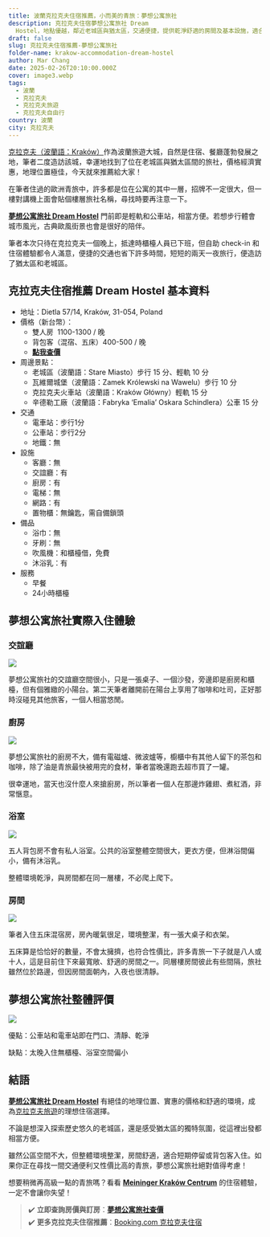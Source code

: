 ```yaml
---
title: 波蘭克拉克夫住宿推薦，小而美的青旅：夢想公寓旅社
description: 克拉克夫住宿夢想公寓旅社 Dream
  Hostel，地點優越，鄰近老城區與猶太區，交通便捷，提供乾淨舒適的房間及基本設施，適合短暫停留或背包客入住！
draft: false
slug: 克拉克夫住宿推薦-夢想公寓旅社
folder-name: krakow-accommodation-dream-hostel
author: Mar Chang
date: 2025-02-26T20:10:00.000Z
cover: image3.webp
tags:
  - 波蘭
  - 克拉克夫
  - 克拉克夫旅遊
  - 克拉克夫自由行
country: 波蘭
city: 克拉克夫
---
```


<!--![](image3.webp)-->

[克拉克夫（波蘭語：Kraków）](https://exittaiwan.com/tags/%E5%85%8B%E6%8B%89%E5%85%8B%E5%A4%AB/)作為波蘭旅遊大城，自然是住宿、餐廳蓬勃發展之地，筆者二度造訪該城，幸運地找到了位在老城區與猶太區間的旅社，價格經濟實惠，地理位置極佳，今天就來推薦給大家！

在筆者住過的歐洲青旅中，許多都是位在公寓的其中一層，招牌不一定很大，但一樓對講機上面會貼個樓層旅社名稱，尋找時要再注意一下。

[**夢想公寓旅社 Dream Hostel**](https://www.booking.com/hotel/pl/dream-hostel.xt.html?aid=7956794) 門前即是輕軌和公車站，相當方便。若想步行體會城市風光，古典歐風街景也會是很好的陪伴。

筆者本次只待在克拉克夫一個晚上，抵達時櫃檯人員已下班，但自助 check-in 和住宿體驗都令人滿意，便捷的交通也省下許多時間，短短的兩天一夜旅行，便造訪了猶太區和老城區。

## 克拉克夫住宿推薦 Dream Hostel 基本資料

* 地址：Dietla 57/14, Kraków, 31-054, Poland
* 價格（新台幣）：
  * 雙人房  1100-1300 / 晚
  * 背包客（混宿、五床）400-500 / 晚
  * **[點我查價](https://www.booking.com/hotel/pl/dream-hostel.xt.html?aid=7956794)**
* 周邊景點：
  * 老城區（波蘭語：Stare Miasto）步行 15 分、輕軌 10 分
  * 瓦維爾城堡（波蘭語：Zamek Królewski na Wawelu）步行 10 分
  * 克拉克夫火車站（波蘭語：Kraków Główny）輕軌 15 分
  * 辛德勒工廠（波蘭語：Fabryka ‘Emalia’ Oskara Schindlera）公車 15 分
* 交通
  * 電車站：步行1分
  * 公車站：步行2分
  * 地鐵：無
* 設施
  * 客廳：無
  * 交誼廳：有
  * 廚房：有
  * 電梯：無
  * 網路：有
  * 置物櫃：無鑰匙，需自備鎖頭
* 備品
  * 浴巾：無
  * 牙刷：無
  * 吹風機：和櫃檯借，免費
  * 沐浴乳：有
* 服務
  * 早餐
  * 24小時櫃檯

## 夢想公寓旅社實際入住體驗

### 交誼廳

![](image5.webp)

夢想公寓旅社的交誼廳空間很小，只是一張桌子、一個沙發，旁邊即是廚房和櫃檯，但有個雅緻的小陽台。第二天筆者離開前在陽台上享用了咖啡和吐司，正好那時沒碰見其他旅客，一個人相當悠閒。

### 廚房

![](image4.webp)

夢想公寓旅社的廚房不大，備有電磁爐、微波爐等，櫥櫃中有其他人留下的茶包和咖啡，除了油是青旅最快被用完的食材，筆者當晚還跑去超市買了一罐。

很幸運地，當天也沒什麼人來搶廚房，所以筆者一個人在那邊炸雞翅、煮紅酒，非常愜意。

### 浴室

![](image2.webp)

五人背包房不會有私人浴室。公共的浴室整體空間很大，更衣方便，但淋浴間偏小，備有沐浴乳。

整體環境乾淨，與房間都在同一層樓，不必爬上爬下。

### 房間

![](image1.webp)

筆者入住五床混宿房，房內暖氣很足，環境整潔，有一張大桌子和衣架。

五床算是恰恰好的數量，不會太擁擠，也符合性價比，許多青旅一下子就是八人或十人，這是目前住下來最寬敞、舒適的房間之一。同層樓房間彼此有些間隔，旅社雖然位於路邊，但因房間面朝內，入夜也很清靜。

## 夢想公寓旅社整體評價

![](image6.webp)

優點：公車站和電車站即在門口、清靜、乾淨

缺點：太晚入住無櫃檯、浴室空間偏小

## 結語

**[夢想公寓旅社 Dream Hostel](https://www.booking.com/hotel/pl/dream-hostel.xt.html?aid=7956794)** 有絕佳的地理位置、實惠的價格和舒適的環境，成為[克拉克夫旅遊](https://exittaiwan.com/tags/%E5%85%8B%E6%8B%89%E5%85%8B%E5%A4%AB/)的理想住宿選擇。

不論是想深入探索歷史悠久的老城區，還是感受猶太區的獨特氛圍，從這裡出發都相當方便。

雖然公區空間不大，但整體環境整潔，房間舒適，適合短期停留或背包客入住。如果你正在尋找一間交通便利又性價比高的青旅，夢想公寓旅社絕對值得考慮！

想要稍微再高級一點的青旅嗎？看看 [**Meininger Kraków Centrum**](https://exittaiwan.com/posts/克拉克夫住宿推薦-meininger-krakow-centrum) 的住宿體驗，一定不會讓你失望！

> ✔️ **立即查詢房價與訂房**：[**夢想公寓旅社查價**](https://www.booking.com/hotel/pl/dream-hostel.xt.html?aid=7956794)\
> ✔️ **更多克拉克夫住宿推薦**：[Booking.com 克拉克夫住宿](https://www.booking.com/searchresults.xt.html?city=-510625&aid=7956794&no_rooms=1&group_adults=2)